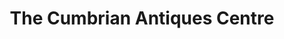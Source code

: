 ---
title: "The Cumbrian Antiques Centre"
url: /brampton/the-cumbrian-antiques-centre/
shop: Antiquitäten
---
